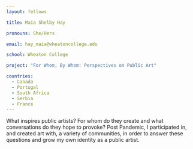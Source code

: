 ```yaml
---
layout: fellows

title: Maia Shelby Hay

pronouns: She/Hers

email: hay_maia@wheatoncollege.edu

school: Wheaton College

project: "For Whom, By Whom: Perspectives on Public Art"

countries:
  - Canada
  - Portugal
  - South Africa
  - Serbia
  - France
---
```


What inspires public artists? For whom do they create and what conversations do they hope to provoke? Post Pandemic, I participated in, and created art with, a variety of communities, in order to answer these questions and grow my own identity as a public artist.
